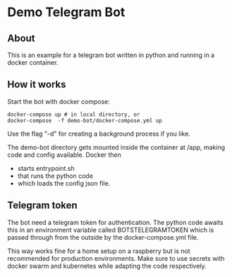 
# Demo Telegram Bot

## About
This is an example for a telegram bot written in python and running in a docker container.

## How it works
Start the bot with docker compose:
```
docker-compose up # in local directory, or
docker-compose  -f demo-bot/docker-compose.yml up
```
Use the flag "-d" for creating a background process if you like.

The demo-bot directory gets mounted inside the container at /app, making code
and config available. Docker then
- starts entrypoint.sh
- that runs the python code
- which loads the config json file.

## Telegram token
The bot need a telegram token for authentication. The python code awaits this in an 
environment variable called BOTSTELEGRAMTOKEN which is passed through from the outside
by the docker-compose.yml file.

This way works fine for a home setup on a raspberry but is not recommended for production
environments. Make sure to use secrets with docker swarm and kubernetes while adapting
the code respectively.

